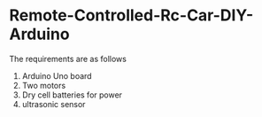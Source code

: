 # Remote-Controlled-Rc-Car-DIY-Arduino

The requirements are as follows
1. Arduino Uno board
2. Two motors
3. Dry cell batteries for power
4. ultrasonic sensor
